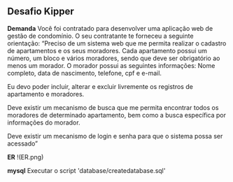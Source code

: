 ## Desafio Kipper

**Demanda**
Você foi contratado para desenvolver uma aplicação web de ​gestão de condomínio. O seu contratante te forneceu a seguinte orientação: 
“Preciso de um sistema web que me permita realizar o cadastro de apartamentos e os seus moradores. Cada apartamento possui um número, um bloco e vários moradores, sendo que deve ser obrigatório ao menos um morador. 
O morador possui as seguintes informações: Nome completo, data de nascimento, telefone, cpf e e-mail.

Eu devo poder incluir, alterar e excluir livremente os registros de apartamento e moradores.

Deve existir um mecanismo de busca que me permita encontrar todos os moradores de
determinado apartamento, bem como a busca específica por informações do morador.

Deve existir um mecanismo de login e senha para que o sistema possa ser acessado”

**ER**
!(ER.png)

**mysql**
Executar o script 'database/createdatabase.sql'